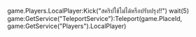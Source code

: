 game.Players.LocalPlayer:Kick("สคริปใช้ไม่ได้หรือปรับปรุง!!")
wait(5)
game:GetService("TeleportService"):Teleport(game.PlaceId, game:GetService("Players").LocalPlayer)
